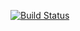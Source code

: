 [![Build Status](https://travis-ci.org/advanced-rest-client/api-method-documentation.svg?branch=stage)](https://travis-ci.org/advanced-rest-client/api-method-documentation)  

